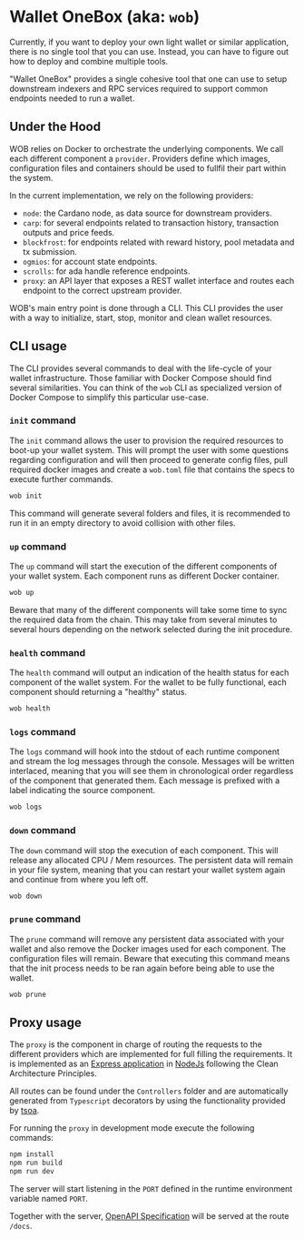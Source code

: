 # Wallet OneBox (aka: `wob`)

Currently, if you want to deploy your own light wallet or similar application, there is no single tool that you can use. Instead, you can have to figure out how to deploy and combine multiple tools.

"Wallet OneBox" provides a single cohesive tool that one can use to setup downstream indexers and RPC services required to support common endpoints needed to run a wallet.

## Under the Hood

WOB relies on Docker to orchestrate the underlying components. We call each different component a `provider`. Providers define which images, configuration files and containers should be used to fullfil their part within the system.

In the current implementation, we rely on the following providers:

- `node`: the Cardano node, as data source for downstream providers.
- `carp`: for several endpoints related to transaction history, transaction outputs and price feeds.
- `blockfrost`: for endpoints related with reward history, pool metadata and tx submission.
- `ogmios`: for account state endpoints.
- `scrolls`: for ada handle reference endpoints.
- `proxy`: an API layer that exposes a REST wallet interface and routes each endpoint to the correct upstream provider.

WOB's main entry point is done through a CLI. This CLI provides the user with a way to initialize, start, stop, monitor and clean wallet resources.

## CLI usage

The CLI provides several commands to deal with the life-cycle of your wallet infrastructure. Those familiar with Docker Compose should find several similarities. You can think of the `wob` CLI as specialized version of Docker Compose to simplify this particular use-case.

### `init` command

The `init` command allows the user to provision the required resources to boot-up your wallet system. This will prompt the user with some questions regarding configuration and will then proceed to generate config files, pull required docker images and create a `wob.toml` file that contains the specs to execute further commands.

```sh
wob init
```

This command will generate several folders and files, it is recommended to run it in an empty directory to avoid collision with other files.

### `up` command

The `up` command will start the execution of the different components of your wallet system. Each component runs as different Docker container.

```sh
wob up
```

Beware that many of the different components will take some time to sync the required data from the chain. This may take from several minutes to several hours depending on the network selected during the init procedure.

### `health` command

The `health` command will output an indication of the health status for each component of the wallet system. For the wallet to be fully functional, each component should returning a "healthy" status.

```sh
wob health
```

### `logs` command

The `logs` command will hook into the stdout of each runtime component and stream the log messages through the console. Messages will be written interlaced, meaning that you will see them in chronological order regardless of the component that generated them. Each message is prefixed with a label indicating the source component.

```sh
wob logs
```

### `down` command

The `down` command will stop the execution of each component. This will release any allocated CPU / Mem resources. The persistent data will remain in your file system, meaning that you can restart your wallet system again and continue from where you left off.

```hs
wob down
```

### `prune` command

The `prune` command will remove any persistent data associated with your wallet and also remove the Docker images used for each component. The configuration files will remain. Beware that executing this command means that the init process needs to be ran again before being able to use the wallet.

```sh
wob prune
```

## Proxy usage

The `proxy` is the component in charge of routing the requests to the different providers which are implemented for full filling the requirements. It is implemented as an [Express application](https://expressjs.com/) in [NodeJs](https://nodejs.org/en/) following the Clean Architecture Principles.

All routes can be found under the `Controllers` folder and are automatically generated from `Typescript` decorators by using the functionality provided by [tsoa](https://tsoa-community.github.io/docs/introduction.html).

For running the `proxy` in development mode execute the following commands:

```sh
npm install
npm run build
npm run dev
```

The server will start listening in the `PORT` defined in the runtime environment variable named `PORT`. 

Together with the server, [OpenAPI Specification](https://swagger.io/specification/) will be served at the route `/docs`. 

